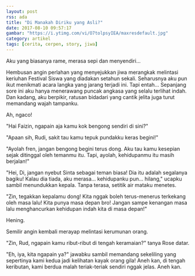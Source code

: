 ```yaml
---
layout: post
rss: ada
title: "Di Manakah Diriku yang Asli?"
date: 2017-08-10 09:57:17
gambar: "https://i.ytimg.com/vi/O7tolpsyIEA/maxresdefault.jpg"
category: artikel
tags: [cerita, cerpen, story, jiwa]
---
```


Aku yang biasanya rame, merasa sepi dan menyendiri...

Hembusan angin perlahan yang menyejukkan jiwa merangkak melintasi keriuhan Festival Siswa yang diadakan setahun sekali. Seharusnya aku pun ikut menikmati acara langka yang jarang terjadi ini. Tapi entah... Sepanjang sore ini aku hanya menerawang puncak angkasa yang selalu terlihat indah. Dan kadang, aku berpikir, ratusan bidadari yang cantik jelita juga turut memandang wajah tampanku.

Ah, ngaco!

"Hai Faizin, ngapain aja kamu kok bengong sendiri di sini?"

"Apaan sih, Rudi, sakit tau kamu tepuk pundakku keras begini!"

"Ayolah fren, jangan bengong begini terus dong. Aku tau kamu kesepian sejak ditinggal oleh temanmu itu. Tapi, ayolah, kehidupanmu itu masih berjalan!"

"Hei, Di, jangan nyebut Sinta sebagai teman biasa! Dia itu adalah segalanya bagiku! Kalau dia tiada, aku merasa... kehidupanku pun... hilang," ucapku sambil menundukkan kepala. Tanpa terasa, setitik air mataku menetes.

"Zin, tegakkan kepalamu dong! Kita nggak boleh terus-menerus terkekang oleh masa lalu! Kita punya masa depan bro! Jangan sampe kenangan masa lalu menghancurkan kehidupan indah kita di masa depan!"

Hening.

Semilir angin kembali merayap melintasi kerumunan orang.

"Zin, Rud, ngapain kamu ribut-ribut di tengah keramaian?" tanya Rose datar.

"Eh, iya, kita ngapain ya?" jawabku sambil memandang sekeliling yang sepertinya kami kedua jadi kelihatan kayak orang gila! Aneh kan, di tengah keributan, kami berdua malah teriak-teriak sendiri nggak jelas. Aneh kan.